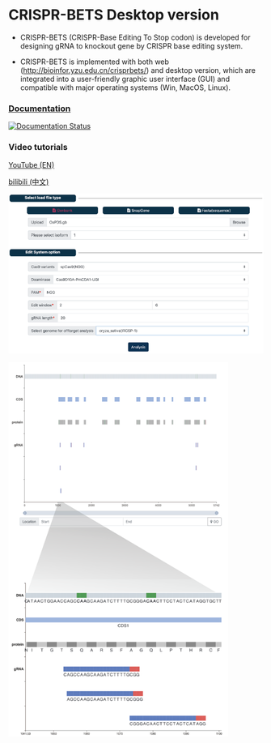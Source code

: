# CRISPR-BETS Desktop version

* CRISPR-BETS (CRISPR-Base Editing To Stop codon) is developed for designing gRNA to knockout gene by CRISPR base editing system. 

* CRISPR-BETS is implemented with both  web (http://bioinfor.yzu.edu.cn/crisprbets/) and desktop version, which are integrated into a user-friendly graphic user interface (GUI) and compatible with major operating systems (Win, MacOS, Linux).



### [Documentation](https://crispr-bets-online.readthedocs.io/en/latest/)

[![Documentation Status](https://readthedocs.org/projects/crispr-bets-online/badge/?version=latest)](https://crispr-bets-online.readthedocs.io/en/latest/?badge=latest)

### Video tutorials

[YouTube (EN)](https://www.youtube.com/watch?v=i8cZowJZ--s)

[bilibili (中文)](https://www.bilibili.com/video/BV1c44y1z7TG)


![image](./statics/img/1.png)

![image](./statics/img/2.png)
